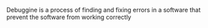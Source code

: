 Debuggine is a process of finding and fixing errors in a software that prevent the software from working correctly
